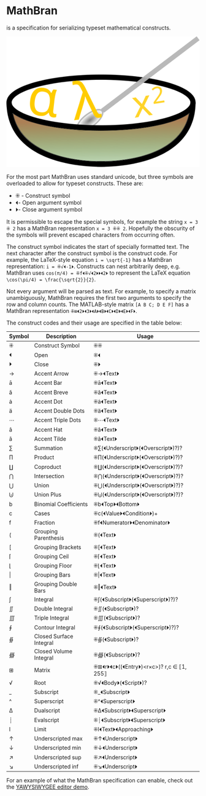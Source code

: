 # MathBran
is a specification for serializing typeset mathematical constructs.

![](./MathBran.svg "Cereal-ized math")

For the most part MathBran uses standard unicode, but three symbols are overloaded to allow for typeset constructs. These are:
* ⁜ - Construct symbol
* ⏴- Open argument symbol
* ⏵- Close argument symbol

It is permissible to escape the special symbols, for example the string `x = 3 ⁜ 2` has a MathBran representation `x = 3 ⁜⁜ 2`. Hopefully the obscurity of the symbols will prevent escaped characters from occurring often.

The construct symbol indicates the start of specially formatted text. The next character after the construct symbol is the construct code. For example, the LaTeX-style equation `i = \sqrt{-1}` has a MathBran representation: `i = ⁜√⏴-1⏵`. Constructs can nest arbitrarily deep, e.g. MathBran uses `cos(π/4) = ⁜f⏴⁜√⏴2⏵⏵⏴2⏵` to represent the LaTeX equation `\cos(\pi/4) = \frac{\sqrt{2}}{2}`.

Not every argument will be parsed as text. For example, to specify a matrix unambiguously, MathBran requires the first two arguments to specify the row and column counts. The MATLAB-style matrix `[A B C; D E F]` has a MathBran representation `⁜⊞⏴2⏵⏴3⏵⏴A⏵⏴B⏵⏴C⏵⏴D⏵⏴E⏵⏴F⏵`.

The construct codes and their usage are specified in the table below:

Symbol|Description|Usage
------|-----------|-----
⁜|Construct Symbol|⁜⁜
⏴|Open|⁜⏴
⏵|Close|⁜⏵
→|Accent Arrow|⁜→⏴Text⏵
ā|Accent Bar|⁜ā⏴Text⏵
ă|Accent Breve|⁜ă⏴Text⏵
ȧ|Accent Dot|⁜ȧ⏴Text⏵
ä|Accent Double Dots|⁜ä⏴Text⏵
⋯|Accent Triple Dots|⁜⋯⏴Text⏵
â|Accent Hat|⁜â⏴Text⏵
ã|Accent Tilde|⁜ã⏴Text⏵
∑|Summation|⁜∑(⏴Underscript⏵(⏴Overscript⏵)?)?
∏|Product|⁜∏(⏴Underscript⏵(⏴Overscript⏵)?)?
∐|Coproduct|⁜∐(⏴Underscript⏵(⏴Overscript⏵)?)?
⋂|Intersection|⁜⋂(⏴Underscript⏵(⏴Overscript⏵)?)?
⋃|Union|⁜⋃(⏴Underscript⏵(⏴Overscript⏵)?)?
⨄|Union Plus|⁜⨄(⏴Underscript⏵(⏴Overscript⏵)?)?
b|Binomial Coefficients|⁜b⏴Top⏵⏴Bottom⏵
c|Cases|⁜c(⏴Value⏵⏴Condition⏵)+
f|Fraction|⁜f⏴Numerator⏵⏴Denominator⏵
(|Grouping Parenthesis|⁜(⏴Text⏵
[|Grouping Brackets|⁜[⏴Text⏵
⌈|Grouping Ceil|⁜⌈⏴Text⏵
⌊|Grouping Floor|⁜⌊⏴Text⏵
\||Grouping Bars|⁜\|⏴Text⏵
‖|Grouping Double Bars|⁜‖⏴Text⏵
∫|Integral|⁜∫(⏴Subscript⏵(⏴Superscript⏵)?)?
∬|Double Integral|⁜∬(⏴Subscript⏵)?
∭|Triple Integral|⁜∭(⏴Subscript⏵)?
∮|Contour Integral|⁜∮(⏴Subscript⏵(⏴Superscript⏵)?)?
∯|Closed Surface Integral|⁜∯(⏴Subscript⏵)?
∰|Closed Volume Integral|⁜∰(⏴Subscript⏵)?
⊞|Matrix|⁜⊞⏴r⏵⏴c⏵((⏴Entry⏵)\<r×c\>)?   r,c ∈ ⟦1, 255⟧
√|Root|⁜√⏴Body⏵(⏴Script⏵)?
_|Subscript|⁜_⏴Subscript⏵
^|Superscript|⁜^⏴Superscript⏵
Δ|Dualscript|⁜Δ⏴Subscript⏵⏴Superscript⏵
┊|Evalscript|⁜┊⏴Subscript⏵⏴Superscript⏵
l|Limit|⁜l⏴Text⏵⏴Approaching⏵
↑|Underscripted max|⁜↑⏴Underscript⏵
↓|Underscripted min|⁜↓⏴Underscript⏵
↗|Underscripted sup|⁜↗⏴Underscript⏵
↘|Underscripted inf|⁜↘⏴Underscript⏵

For an example of what the MathBran specification can enable, check out the [YAWYSIWYGEE editor demo](https://johndtill.github.io/YAWYSIWYGEE_WASM/).

